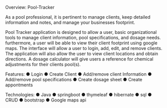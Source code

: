 Overview: Pool-Tracker


As a pool professional, it is pertinent to manage clients, keep detailed information and notes, and manage your businesses footprint. 

Pool Tracker application is designed to allow a user, basic organizational tools to manage client information, pool specifications, and dosage needs. furthermore, a user will be able to view their client footprint using google maps. 
The interface will allow a user to login, add, edit, and remove clients. The application will also allow the user to view client locations and obtain directions. A dosage calculator will give users a reference for chemical adjustments for their clients pool(s). 

Features:
● Login
● Create Client
● Add/remove client Information
● Add/remove pool specifications
● Create dosage sheet
● Create appontments

Technologies:
● Java
● springboot
● thymeleaf
● hibernate
● sql
● CRUD
● bootstrap
● Google maps api

